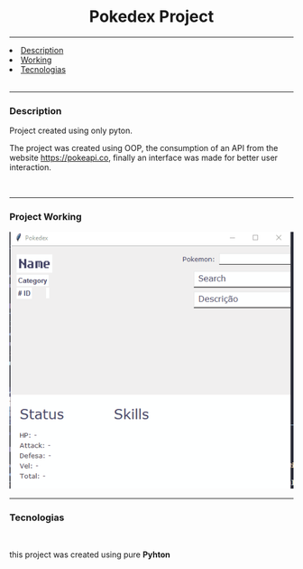 <h1 align="center">Pokedex Project</h1>
<hr size="">

<p align="center">
    <li><a href="#descript">Description</a></li>
    <li><a href="#work">Working</a></li>
    <li><a href="#tec">Tecnologias</a></li>

<br>
<hr size="">

<h3 id="descript">Description</h3>
<p>Project created using only pyton.</p>
<p>
    The project was created using OOP, the consumption of an API from the website <a href="https://pokeapi.co">https://pokeapi.co</a>, finally an interface was made for better user interaction.</p>
<br>
<hr size="">

<h3 id="work">Project Working</h3>

<img src="images/pokedex_proj.gif" alt="">

<br>
<hr size="">

<h3 id="tec">Tecnologias</h3>
<br>

this project was created using pure <b>Pyhton</b>



